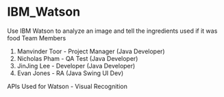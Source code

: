 # IBM_Watson
Use IBM Watson to analyze an image and tell the ingredients used if it was food
Team Members
1) Manvinder Toor - Project Manager (Java Developer)
2) Nicholas Pham - QA Test (Java Developer)
3) JinJing Lee - Developer (Java Developer)
4) Evan Jones - RA (Java Swing UI Dev)

APIs Used for Watson -
Visual Recognition
